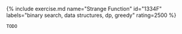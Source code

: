 {% include exercise.md name="Strange Function" id="1334F" labels="binary search, data structures, dp, greedy" rating=2500 %}

```
TODO
```
